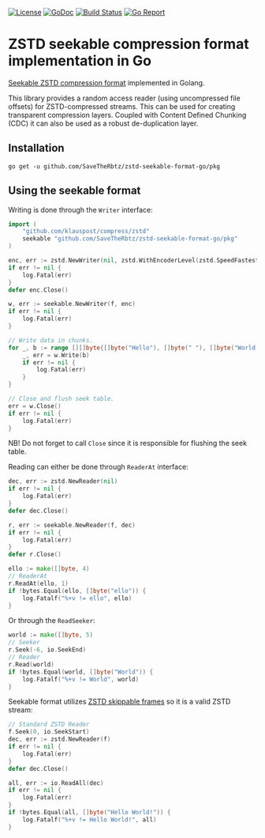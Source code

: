   [![License][license-img]][license] [![GoDoc][doc-img]][doc] [![Build Status][ci-img]][ci] [![Go Report][report-img]][report]
# ZSTD seekable compression format implementation in Go
[Seekable ZSTD compression format](https://github.com/facebook/zstd/blob/dev/contrib/seekable_format/zstd_seekable_compression_format.md) implemented in Golang.

This library provides a random access reader (using uncompressed file offsets) for ZSTD-compressed streams.  This can be used for creating transparent compression layers.  Coupled with Content Defined Chunking (CDC) it can also be used as a robust de-duplication layer.
## Installation

`go get -u github.com/SaveTheRbtz/zstd-seekable-format-go/pkg`

## Using the seekable format

Writing is done through the `Writer` interface:
```go
import (
	"github.com/klauspost/compress/zstd"
	seekable "github.com/SaveTheRbtz/zstd-seekable-format-go/pkg"
)

enc, err := zstd.NewWriter(nil, zstd.WithEncoderLevel(zstd.SpeedFastest))
if err != nil {
	log.Fatal(err)
}
defer enc.Close()

w, err := seekable.NewWriter(f, enc)
if err != nil {
	log.Fatal(err)
}

// Write data in chunks.
for _, b := range [][]byte{[]byte("Hello"), []byte(" "), []byte("World!")} {
	_, err = w.Write(b)
	if err != nil {
		log.Fatal(err)
	}
}

// Close and flush seek table.
err = w.Close()
if err != nil {
	log.Fatal(err)
}
```
NB! Do not forget to call `Close` since it is responsible for flushing the seek table.

Reading can either be done through `ReaderAt` interface:

```go
dec, err := zstd.NewReader(nil)
if err != nil {
	log.Fatal(err)
}
defer dec.Close()

r, err := seekable.NewReader(f, dec)
if err != nil {
	log.Fatal(err)
}
defer r.Close()

ello := make([]byte, 4)
// ReaderAt
r.ReadAt(ello, 1)
if !bytes.Equal(ello, []byte("ello")) {
	log.Fatalf("%+v != ello", ello)
}
```

Or through the `ReadSeeker`:
```go
world := make([]byte, 5)
// Seeker
r.Seek(-6, io.SeekEnd)
// Reader
r.Read(world)
if !bytes.Equal(world, []byte("World")) {
	log.Fatalf("%+v != World", world)
}
```

Seekable format utilizes [ZSTD skippable frames](https://github.com/facebook/zstd/blob/release/doc/zstd_compression_format.md#skippable-frames) so it is a valid ZSTD stream:

```go
// Standard ZSTD Reader
f.Seek(0, io.SeekStart)
dec, err := zstd.NewReader(f)
if err != nil {
	log.Fatal(err)
}
defer dec.Close()

all, err := io.ReadAll(dec)
if err != nil {
	log.Fatal(err)
}
if !bytes.Equal(all, []byte("Hello World!")) {
	log.Fatalf("%+v != Hello World!", all)
}
```

[doc-img]: https://pkg.go.dev/badge/github.com/SaveTheRbtz/zstd-seekable-format-go
[doc]: https://pkg.go.dev/github.com/SaveTheRbtz/zstd-seekable-format-go/pkg
[ci-img]: https://github.com/SaveTheRbtz/zstd-seekable-format-go/actions/workflows/go.yml/badge.svg
[ci]: https://github.com/SaveTheRbtz/zstd-seekable-format-go/actions/workflows/go.yml
[report-img]: https://goreportcard.com/badge/SaveTheRbtz/zstd-seekable-format-go
[report]: https://goreportcard.com/report/SaveTheRbtz/zstd-seekable-format-go
[license-img]: https://img.shields.io/badge/License-MIT-blue.svg
[license]: https://opensource.org/licenses/MIT
